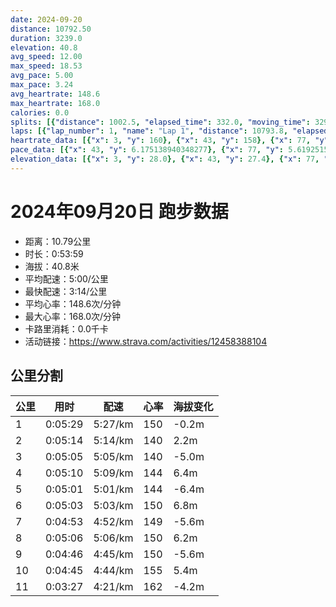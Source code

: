 ```yaml
---
date: 2024-09-20
distance: 10792.50
duration: 3239.0
elevation: 40.8
avg_speed: 12.00
max_speed: 18.53
avg_pace: 5.00
max_pace: 3.24
avg_heartrate: 148.6
max_heartrate: 168.0
calories: 0.0
splits: [{"distance": 1002.5, "elapsed_time": 332.0, "moving_time": 329.0, "average_speed": 3.05, "pace": 5.464491803278689, "average_heartrate": 150.78328173374612, "elevation_difference": -0.2, "split_number": 1}, {"distance": 999.7, "elapsed_time": 314.0, "moving_time": 314.0, "average_speed": 3.18, "pace": 5.241100628930817, "average_heartrate": 140.11464968152868, "elevation_difference": 2.2, "split_number": 2}, {"distance": 997.9, "elapsed_time": 305.0, "moving_time": 305.0, "average_speed": 3.27, "pace": 5.096850152905199, "average_heartrate": 140.3815789473684, "elevation_difference": -5.0, "split_number": 3}, {"distance": 1002.2, "elapsed_time": 310.0, "moving_time": 310.0, "average_speed": 3.23, "pace": 5.159969040247677, "average_heartrate": 144.0258064516129, "elevation_difference": 6.4, "split_number": 4}, {"distance": 998.4, "elapsed_time": 301.0, "moving_time": 301.0, "average_speed": 3.32, "pace": 5.020090361445783, "average_heartrate": 144.32666666666665, "elevation_difference": -6.4, "split_number": 5}, {"distance": 999.3, "elapsed_time": 303.0, "moving_time": 303.0, "average_speed": 3.3, "pace": 5.050515151515151, "average_heartrate": 150.3795379537954, "elevation_difference": 6.8, "split_number": 6}, {"distance": 1002.5, "elapsed_time": 293.0, "moving_time": 293.0, "average_speed": 3.42, "pace": 4.873304093567251, "average_heartrate": 149.7542662116041, "elevation_difference": -5.6, "split_number": 7}, {"distance": 998.8, "elapsed_time": 306.0, "moving_time": 306.0, "average_speed": 3.26, "pace": 5.112484662576687, "average_heartrate": 150.7549019607843, "elevation_difference": 6.2, "split_number": 8}, {"distance": 1002.0, "elapsed_time": 286.0, "moving_time": 286.0, "average_speed": 3.5, "pace": 4.761914285714285, "average_heartrate": 150.76573426573427, "elevation_difference": -5.6, "split_number": 9}, {"distance": 999.8, "elapsed_time": 285.0, "moving_time": 285.0, "average_speed": 3.51, "pace": 4.748347578347579, "average_heartrate": 155.8140350877193, "elevation_difference": 5.4, "split_number": 10}, {"distance": 790.7, "elapsed_time": 207.0, "moving_time": 207.0, "average_speed": 3.82, "pace": 4.363010471204189, "average_heartrate": 162.6359223300971, "elevation_difference": -4.2, "split_number": 11}]
laps: [{"lap_number": 1, "name": "Lap 1", "distance": 10793.8, "elapsed_time": 3241.0, "moving_time": 3241.0, "average_speed": 3.33, "pace": 5.005015015015014, "average_heartrate": 148.74, "max_heartrate": 167, "start_date": "2024-09-20 20:06:16+00:00", "elevation_difference": 40.8}]
heartrate_data: [{"x": 3, "y": 160}, {"x": 43, "y": 158}, {"x": 77, "y": 153}, {"x": 112, "y": 153}, {"x": 148, "y": 153}, {"x": 183, "y": 153}, {"x": 218, "y": 153}, {"x": 253, "y": 153}, {"x": 288, "y": 140}, {"x": 323, "y": 136}, {"x": 357, "y": 140}, {"x": 392, "y": 138}, {"x": 427, "y": 139}, {"x": 463, "y": 141}, {"x": 498, "y": 143}, {"x": 530, "y": 139}, {"x": 563, "y": 134}, {"x": 594, "y": 141}, {"x": 628, "y": 146}, {"x": 662, "y": 138}, {"x": 694, "y": 135}, {"x": 727, "y": 138}, {"x": 759, "y": 137}, {"x": 792, "y": 139}, {"x": 824, "y": 139}, {"x": 858, "y": 142}, {"x": 893, "y": 145}, {"x": 925, "y": 144}, {"x": 958, "y": 146}, {"x": 993, "y": 144}, {"x": 1027, "y": 144}, {"x": 1061, "y": 144}, {"x": 1094, "y": 148}, {"x": 1129, "y": 146}, {"x": 1163, "y": 145}, {"x": 1195, "y": 140}, {"x": 1227, "y": 138}, {"x": 1259, "y": 144}, {"x": 1292, "y": 144}, {"x": 1326, "y": 141}, {"x": 1359, "y": 142}, {"x": 1390, "y": 142}, {"x": 1421, "y": 145}, {"x": 1453, "y": 146}, {"x": 1485, "y": 143}, {"x": 1519, "y": 149}, {"x": 1552, "y": 148}, {"x": 1586, "y": 145}, {"x": 1619, "y": 146}, {"x": 1652, "y": 154}, {"x": 1685, "y": 151}, {"x": 1719, "y": 149}, {"x": 1752, "y": 150}, {"x": 1787, "y": 153}, {"x": 1819, "y": 155}, {"x": 1848, "y": 152}, {"x": 1880, "y": 149}, {"x": 1912, "y": 149}, {"x": 1943, "y": 148}, {"x": 1975, "y": 149}, {"x": 2007, "y": 150}, {"x": 2038, "y": 145}, {"x": 2068, "y": 151}, {"x": 2100, "y": 154}, {"x": 2132, "y": 149}, {"x": 2165, "y": 148}, {"x": 2199, "y": 146}, {"x": 2232, "y": 150}, {"x": 2265, "y": 145}, {"x": 2298, "y": 150}, {"x": 2330, "y": 156}, {"x": 2363, "y": 154}, {"x": 2396, "y": 150}, {"x": 2429, "y": 157}, {"x": 2463, "y": 155}, {"x": 2493, "y": 148}, {"x": 2524, "y": 152}, {"x": 2556, "y": 152}, {"x": 2587, "y": 152}, {"x": 2617, "y": 152}, {"x": 2648, "y": 150}, {"x": 2679, "y": 146}, {"x": 2709, "y": 150}, {"x": 2740, "y": 155}, {"x": 2771, "y": 152}, {"x": 2804, "y": 152}, {"x": 2837, "y": 148}, {"x": 2868, "y": 151}, {"x": 2898, "y": 154}, {"x": 2927, "y": 159}, {"x": 2958, "y": 160}, {"x": 2990, "y": 162}, {"x": 3018, "y": 164}, {"x": 3046, "y": 167}, {"x": 3077, "y": 165}, {"x": 3104, "y": 162}, {"x": 3134, "y": 157}, {"x": 3161, "y": 159}, {"x": 3188, "y": 163}, {"x": 3213, "y": 163}]
pace_data: [{"x": 43, "y": 6.175138940348277}, {"x": 77, "y": 5.619251517194875}, {"x": 112, "y": 5.468077427821521}, {"x": 148, "y": 5.688293515358361}, {"x": 183, "y": 5.269269680682896}, {"x": 218, "y": 6.161441774491681}, {"x": 253, "y": 5.956647605432451}, {"x": 288, "y": 5.277612412919569}, {"x": 323, "y": 5.04134906231095}, {"x": 357, "y": 5.559272848565709}, {"x": 392, "y": 5.056644417475728}, {"x": 427, "y": 5.6766689373297}, {"x": 463, "y": 6.163720414201182}, {"x": 498, "y": 4.874729453056449}, {"x": 530, "y": 4.598979028697571}, {"x": 563, "y": 5.1824315920398005}, {"x": 594, "y": 4.781038439472174}, {"x": 628, "y": 5.200218408736349}, {"x": 662, "y": 4.837939042089985}, {"x": 694, "y": 4.876155646576945}, {"x": 727, "y": 5.698017094017094}, {"x": 759, "y": 4.722782657976763}, {"x": 792, "y": 4.942674970344009}, {"x": 824, "y": 4.982571001494768}, {"x": 858, "y": 5.4609108781127125}, {"x": 893, "y": 5.117193736567392}, {"x": 925, "y": 4.604060773480662}, {"x": 958, "y": 4.805853517877739}, {"x": 993, "y": 5.435975212002609}, {"x": 1027, "y": 4.730826000567697}, {"x": 1061, "y": 5.468077427821521}, {"x": 1094, "y": 5.277612412919569}, {"x": 1129, "y": 5.9973731558114425}, {"x": 1163, "y": 5.864426460239268}, {"x": 1195, "y": 4.801699798329011}, {"x": 1227, "y": 4.97810633213859}, {"x": 1259, "y": 4.91788138093833}, {"x": 1292, "y": 4.8704558737580355}, {"x": 1326, "y": 5.144043209876543}, {"x": 1359, "y": 5.721489872983179}, {"x": 1390, "y": 4.96476020256181}, {"x": 1421, "y": 4.248457812898292}, {"x": 1453, "y": 5.0261459589867306}, {"x": 1485, "y": 4.794792865362485}, {"x": 1519, "y": 5.179210689869484}, {"x": 1552, "y": 5.365969092079845}, {"x": 1586, "y": 5.045927944293067}, {"x": 1619, "y": 5.574147157190635}, {"x": 1652, "y": 5.372888459058672}, {"x": 1685, "y": 5.115623081645181}, {"x": 1719, "y": 5.3436037191407495}, {"x": 1752, "y": 5.311249203314213}, {"x": 1787, "y": 5.28430564362714}, {"x": 1819, "y": 4.984061004784689}, {"x": 1848, "y": 4.465889603429796}, {"x": 1880, "y": 4.796172661870503}, {"x": 1912, "y": 6.062822844670789}, {"x": 1943, "y": 4.879010538641686}, {"x": 1975, "y": 4.248457812898292}, {"x": 2007, "y": 6.179718205413422}, {"x": 2038, "y": 5.084411226357535}, {"x": 2068, "y": 5.4609108781127125}, {"x": 2100, "y": 4.836535113174695}, {"x": 2132, "y": 4.725460731499858}, {"x": 2165, "y": 6.277476459510358}, {"x": 2199, "y": 5.663166836561332}, {"x": 2232, "y": 5.4537630890052355}, {"x": 2265, "y": 5.4969327176781}, {"x": 2298, "y": 4.843562917756466}, {"x": 2330, "y": 4.982571001494768}, {"x": 2363, "y": 5.581614199598124}, {"x": 2396, "y": 4.966239570917759}, {"x": 2429, "y": 5.123486012911158}, {"x": 2463, "y": 5.511474867724867}, {"x": 2493, "y": 4.619373614190687}, {"x": 2524, "y": 4.966239570917759}, {"x": 2556, "y": 5.087515262515263}, {"x": 2587, "y": 4.632212340188993}, {"x": 2617, "y": 5.125061500615006}, {"x": 2648, "y": 4.632212340188993}, {"x": 2679, "y": 5.421828236824983}, {"x": 2709, "y": 4.63865850264403}, {"x": 2740, "y": 4.947076283763727}, {"x": 2771, "y": 4.808626658972878}, {"x": 2804, "y": 5.35218368657675}, {"x": 2837, "y": 4.9588515322820585}, {"x": 2868, "y": 5.1519938176197835}, {"x": 2898, "y": 4.253879530372639}, {"x": 2927, "y": 4.52776419451236}, {"x": 2958, "y": 4.778297018348623}, {"x": 2990, "y": 4.561220580186097}, {"x": 3018, "y": 4.39754617414248}, {"x": 3046, "y": 4.331262993762993}, {"x": 3077, "y": 4.588849118942731}, {"x": 3104, "y": 4.298865101882899}, {"x": 3134, "y": 4.347078768909754}, {"x": 3161, "y": 4.26694828469022}, {"x": 3188, "y": 5.360791251206175}, {"x": 3213, "y": 3.2375097125097123}]
elevation_data: [{"x": 3, "y": 28.0}, {"x": 43, "y": 27.4}, {"x": 77, "y": 27.4}, {"x": 112, "y": 27.4}, {"x": 148, "y": 27.4}, {"x": 183, "y": 26.2}, {"x": 218, "y": 25.8}, {"x": 253, "y": 26.6}, {"x": 288, "y": 25.6}, {"x": 323, "y": 27.2}, {"x": 357, "y": 29.0}, {"x": 392, "y": 30.8}, {"x": 427, "y": 31.4}, {"x": 463, "y": 32.2}, {"x": 498, "y": 32.2}, {"x": 530, "y": 31.6}, {"x": 563, "y": 31.4}, {"x": 594, "y": 31.4}, {"x": 628, "y": 30.8}, {"x": 662, "y": 29.4}, {"x": 694, "y": 28.8}, {"x": 727, "y": 27.4}, {"x": 759, "y": 27.8}, {"x": 792, "y": 27.8}, {"x": 824, "y": 29.0}, {"x": 858, "y": 27.4}, {"x": 893, "y": 25.6}, {"x": 925, "y": 24.4}, {"x": 958, "y": 25.4}, {"x": 993, "y": 27.2}, {"x": 1027, "y": 29.4}, {"x": 1061, "y": 30.8}, {"x": 1094, "y": 31.4}, {"x": 1129, "y": 32.6}, {"x": 1163, "y": 32.2}, {"x": 1195, "y": 31.8}, {"x": 1227, "y": 31.6}, {"x": 1259, "y": 31.4}, {"x": 1292, "y": 30.8}, {"x": 1326, "y": 29.6}, {"x": 1359, "y": 29.6}, {"x": 1390, "y": 27.6}, {"x": 1421, "y": 27.2}, {"x": 1453, "y": 28.2}, {"x": 1485, "y": 27.6}, {"x": 1519, "y": 26.0}, {"x": 1552, "y": 25.2}, {"x": 1586, "y": 24.0}, {"x": 1619, "y": 25.4}, {"x": 1652, "y": 26.8}, {"x": 1685, "y": 29.4}, {"x": 1719, "y": 31.0}, {"x": 1752, "y": 31.2}, {"x": 1787, "y": 32.4}, {"x": 1819, "y": 32.0}, {"x": 1848, "y": 31.8}, {"x": 1880, "y": 31.4}, {"x": 1912, "y": 31.4}, {"x": 1943, "y": 30.8}, {"x": 1975, "y": 29.4}, {"x": 2007, "y": 28.6}, {"x": 2038, "y": 27.6}, {"x": 2068, "y": 28.4}, {"x": 2100, "y": 27.6}, {"x": 2132, "y": 26.8}, {"x": 2165, "y": 26.0}, {"x": 2199, "y": 25.2}, {"x": 2232, "y": 24.4}, {"x": 2265, "y": 25.4}, {"x": 2298, "y": 27.2}, {"x": 2330, "y": 28.8}, {"x": 2363, "y": 30.6}, {"x": 2396, "y": 31.2}, {"x": 2429, "y": 32.6}, {"x": 2463, "y": 32.4}, {"x": 2493, "y": 31.4}, {"x": 2524, "y": 31.2}, {"x": 2556, "y": 31.4}, {"x": 2587, "y": 30.8}, {"x": 2617, "y": 29.8}, {"x": 2648, "y": 29.0}, {"x": 2679, "y": 27.4}, {"x": 2709, "y": 27.0}, {"x": 2740, "y": 26.8}, {"x": 2771, "y": 26.6}, {"x": 2804, "y": 25.8}, {"x": 2837, "y": 25.2}, {"x": 2868, "y": 24.6}, {"x": 2898, "y": 25.4}, {"x": 2927, "y": 27.0}, {"x": 2958, "y": 29.0}, {"x": 2990, "y": 30.6}, {"x": 3018, "y": 31.4}, {"x": 3046, "y": 32.8}, {"x": 3077, "y": 31.8}, {"x": 3104, "y": 31.4}, {"x": 3134, "y": 31.0}, {"x": 3161, "y": 31.0}, {"x": 3188, "y": 30.2}, {"x": 3213, "y": 28.6}]
---
```


# 2024年09月20日 跑步数据

- 距离：10.79公里
- 时长：0:53:59
- 海拔：40.8米
- 平均配速：5:00/公里
- 最快配速：3:14/公里
- 平均心率：148.6次/分钟
- 最大心率：168.0次/分钟
- 卡路里消耗：0.0千卡
- 活动链接：https://www.strava.com/activities/12458388104

## 公里分割

| 公里 | 用时 | 配速 | 心率 | 海拔变化 |
|------|------|------|------|------|
| 1 | 0:05:29 | 5:27/km | 150 | -0.2m |
| 2 | 0:05:14 | 5:14/km | 140 | 2.2m |
| 3 | 0:05:05 | 5:05/km | 140 | -5.0m |
| 4 | 0:05:10 | 5:09/km | 144 | 6.4m |
| 5 | 0:05:01 | 5:01/km | 144 | -6.4m |
| 6 | 0:05:03 | 5:03/km | 150 | 6.8m |
| 7 | 0:04:53 | 4:52/km | 149 | -5.6m |
| 8 | 0:05:06 | 5:06/km | 150 | 6.2m |
| 9 | 0:04:46 | 4:45/km | 150 | -5.6m |
| 10 | 0:04:45 | 4:44/km | 155 | 5.4m |
| 11 | 0:03:27 | 4:21/km | 162 | -4.2m |

